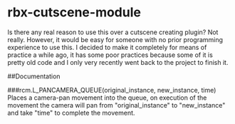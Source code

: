 # rbx-cutscene-module
Is there any real reason to use this over a cutscene creating plugin? Not really.
However, it would be easy for someone with no prior programming experience to use this.
I decided to make it completely for means of practice a while ago, it has some poor practices because some of it is pretty old code and I only very recently went back to the project to finish it. 

##Documentation

###rcm.L_PANCAMERA_QUEUE(original_instance, new_instance, time)
Places a camera-pan movement into the queue, on execution of the movement the camera will pan from "original_instance" to "new_instance" and take "time" to complete the movement.
